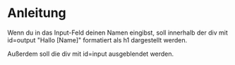 # Anleitung

Wenn du in das Input-Feld deinen Namen eingibst, soll innerhalb der div mit id=output "Hallo [Name]" formatiert als h1 dargestellt werden.

Außerdem soll die div mit id=input ausgeblendet werden.
